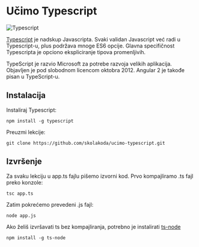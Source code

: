 # Učimo Typescript

![Typescript](https://upload.wikimedia.org/wikipedia/commons/a/a6/TypeScript_Logo.png)

[Typescript](http://www.typescriptlang.org/) je nadskup Javascripta. Svaki validan Javascript već radi u Typescript-u, plus podržava mnoge ES6 opcije. Glavna specifičnost Typescripta je opciono ekspliciranje tipova promenljivih.

TypeScript je razvio Microsoft za potrebe razvoja velikih aplikacija. Objavljen je pod slobodnom licencom oktobra 2012. Angular 2 je takođe pisan u TypeScript-u.


## Instalacija

Instaliraj Typescript:
```
npm install -g typescript
```

Preuzmi lekcije:
```
git clone https://github.com/skolakoda/ucimo-typescript.git
```

## Izvršenje

Za svaku lekciju u app.ts fajlu pišemo izvorni kod. Prvo kompajliramo .ts fajl preko konzole:
```
tsc app.ts
```
Zatim pokrećemo prevedeni .js fajl:
```
node app.js
```

Ako želiš izvršavati ts bez kompajliranja, potrebno je instalirati [ts-node](https://www.npmjs.com/package/ts-node)
```
npm install -g ts-node
```
